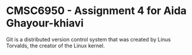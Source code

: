 # CMSC6950 - Assignment 4 for Aida Ghayour-khiavi

Git is a distributed version control system that was created by
Linus Torvalds, the creator of the Linux kernel.
